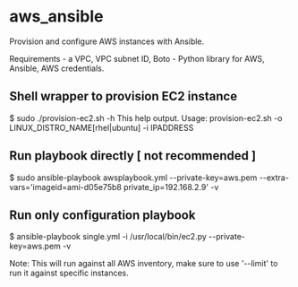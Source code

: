 # aws_ansible
Provision and configure AWS instances with Ansible.

Requirements - a VPC, VPC subnet ID, Boto - Python library for AWS, Ansible, AWS credentials.

Shell wrapper to provision EC2 instance
-----------------------------

  $ sudo ./provision-ec2.sh -h
  This help output.
  Usage: provision-ec2.sh -o LINUX_DISTRO_NAME[rhel|ubuntu] -i IPADDRESS


Run playbook directly [ not recommended ]
--------------------------------------

  $ sudo ansible-playbook awsplaybook.yml --private-key=aws.pem --extra-vars='imageid=ami-d05e75b8 private_ip=192.168.2.9'  -v

Run only configuration playbook
---------------

  $ ansible-playbook single.yml -i /usr/local/bin/ec2.py --private-key=aws.pem  -v 

Note: This will run against all AWS inventory, make sure to use '--limit' to run it against specific instances.
